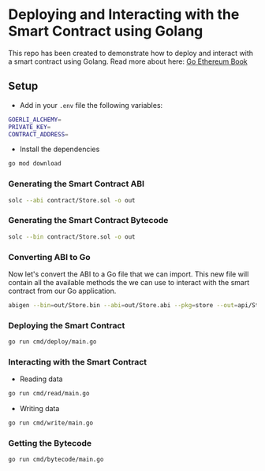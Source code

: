 # Deploying and Interacting with the Smart Contract using Golang

This repo has been created to demonstrate how to deploy and interact with a smart contract using Golang. Read more about here: [Go Ethereum Book](https://goethereumbook.org/smart-contracts/)

## Setup

- Add in your `.env` file the following variables:

```bash
GOERLI_ALCHEMY=
PRIVATE_KEY=
CONTRACT_ADDRESS=
```

- Install the dependencies

```bash
go mod download
```

### Generating the Smart Contract ABI

```bash
solc --abi contract/Store.sol -o out
```

### Generating the Smart Contract Bytecode

```bash
solc --bin contract/Store.sol -o out
```

### Converting ABI to Go 

Now let's convert the ABI to a Go file that we can import. This new file will contain all the available methods the we can use to interact with the smart contract from our Go application.

```bash
abigen --bin=out/Store.bin --abi=out/Store.abi --pkg=store --out=api/Store.go
```

### Deploying the Smart Contract

```bash
go run cmd/deploy/main.go
```

### Interacting with the Smart Contract

- Reading data

```bash
go run cmd/read/main.go
```

- Writing data

```bash
go run cmd/write/main.go
```

### Getting the Bytecode

```bash
go run cmd/bytecode/main.go
``` 